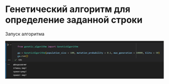 # Генетический алгоритм для определение заданной строки

Запуск алгоритма

![Запуск алгоритма](screenshots/screenshot2.png)